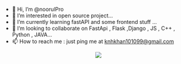 - 👋 Hi, I’m @noorulPro
- 👀 I’m interested in open source project...
- 🌱 I’m currently learning fastAPI and some frontend stuff ...
- 💞️ I’m looking to collaborate on FastApi , Flask ,Django , JS , C++ , Python , JAVA...
- 📫 How to reach me : just ping me at knhkhan101099@gmail.com

 <p align="center">
  <a href="https://skillicons.dev">
    <img src="https://skillicons.dev/icons?i=git,html,css,bootstrap,js,python,fastapi,django,flask,mongodb,postgres,java,docker,c,cpp,vim,azure" />
  </a>
</p>

<!---
noorulPro/noorulPro is a ✨ special ✨ repository because its `README.md` (this file) appears on your GitHub profile.
You can click the Preview link to take a look at your changes.
--->
